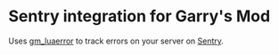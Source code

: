 # Sentry integration for Garry's Mod

Uses [gm_luaerror](https://github.com/danielga/gm_luaerror) to track errors on your server on [Sentry](https://sentry.io/).
